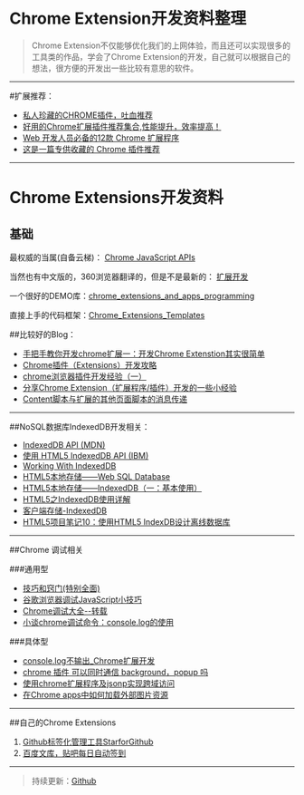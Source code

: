 # Chrome Extension开发资料整理

>Chrome Extension不仅能够优化我们的上网体验，而且还可以实现很多的工具类的作品，学会了Chrome Extension的开发，自己就可以根据自己的想法，很方便的开发出一些比较有意思的软件。


----------

#扩展推荐：

 - [私人珍藏的CHROME插件，吐血推荐](http://stormzhang.com/devtools/2016/01/15/google-chrome-extension/)
 - [好用的Chrome扩展插件推荐集合,性能提升，效率提高！](http://www.jianshu.com/p/1c7ac81bb7ee)
 - [Web 开发人员必备的12款 Chrome 扩展程序](http://www.cnblogs.com/lhb25/p/must-have-chrome-extensions-for-developers.html)
 - [这是一篇专供收藏的 Chrome 插件推荐](http://weibo.com/ttarticle/p/show?id=2309403973297866971168)


----------
# Chrome Extensions开发资料

## 基础
最权威的当属(自备云梯)：
[Chrome JavaScript APIs](https://developer.chrome.com/extensions/api_index)

当然也有中文版的，360浏览器翻译的，但是不是最新的：
[扩展开发](http://open.chrome.360.cn/extension_dev/overview.html)

一个很好的DEMO库：[chrome_extensions_and_apps_programming](https://github.com/Sneezry/chrome_extensions_and_apps_programming)

直接上手的代码框架：[Chrome_Extensions_Templates](https://github.com/wly2014/Chrome_Extension_Demo)

##比较好的Blog：

 - [手把手教你开发chrome扩展一：开发Chrome Extenstion其实很简单](http://www.cnblogs.com/walkingp/archive/2011/03/31/2001628.html)
 - [Chrome插件（Extensions）开发攻略](http://www.cnblogs.com/guogangj/p/3235703.html)
 - [chrome浏览器插件开发经验（一）](http://www.cnblogs.com/xiaoSoldier/p/3557619.html)
 - [分享Chrome Extension（扩展程序/插件）开发的一些小经验](http://www.cnblogs.com/dudu/archive/2012/11/22/chrome_extension.html)
 - [Content脚本与扩展的其他页面脚本的消息传递](http://blog.csdn.net/greatpresident/article/details/9052801)



----------
##NoSQL数据库IndexedDB开发相关：

 - [IndexedDB API (MDN)](https://developer.mozilla.org/en-US/docs/Web/API/IndexedDB_API)
 - [使用 HTML5 IndexedDB API (IBM)](http://www.ibm.com/developerworks/cn/web/wa-indexeddb/)
 - [Working With IndexedDB](https://code.tutsplus.com/tutorials/working-with-indexeddb--net-34673)
 - [HTML5本地存储——Web SQL Database](http://www.cnblogs.com/dolphinX/p/3405335.html)
 - [HTML5本地存储——IndexedDB（一：基本使用）](http://www.cnblogs.com/dolphinX/p/3415761.html)
 - [HTML5之IndexedDB使用详解](http://rainsilence.iteye.com/blog/984569)
 - [客户端存储-IndexedDB](http://www.th7.cn/web/js/201312/15814.shtml)
 - [HTML5项目笔记10：使用HTML5 IndexDB设计离线数据库](http://www.cnblogs.com/wzh2010/archive/2013/07/28/3220906.html)


----------
##Chrome 调试相关

###通用型
 - [技巧和窍门(特别全面)](http://wiki.jikexueyuan.com/project/chrome-devtools/tips-and-tricks.html)
 - [谷歌浏览器调试JavaScript小技巧](http://www.jb51.net/article/59131.htm)
 - [Chrome调试大全--转载](http://www.cnblogs.com/davidwang456/p/4030224.html)
 - [小谈chrome调试命令：console.log的使用](http://sentsin.com/web/11.html)
 
###具体型
 - [console.log不输出_Chrome扩展开发](http://www.bicner.com/417.html)
 - [chrome 插件 可以同时通信 background，popup 吗](https://zhidao.baidu.com/question/362258204368391732.html)
 - [使用chrome扩展程序及jsonp实现跨域访问](https://my.oschina.net/u/1162340/blog/170067)
 - [在Chrome apps中如何加载外部图片资源](http://blog.baiwand.com/?post=225)


----------
##自己的Chrome Extensions

 1. [Github标签化管理工具StarforGithub](https://github.com/wly2014/StarForGitHub)
 2. [百度文库，贴吧每日自动签到](https://github.com/wly2014/BaiDuSign)


----------
>持续更新：[Github](https://github.com/wly2014/Chrome_Extension_Resources)
